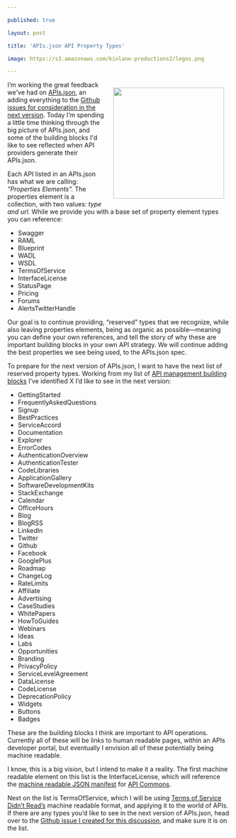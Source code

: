 ---
published: true
layout: post
title: 'APIs.json API Property Types'
image: https://s3.amazonaws.com/kinlane-productions2/legos.png
---

<p><img style="padding: 15px;" src="https://s3.amazonaws.com/kinlane-productions2/legos.png" alt="" width="250" align="right" />
<p>I&rsquo;m working the great feedback we've had on <a href="http://apisjson.org">APIs.json</a>, an adding everything to the <a href="https://github.com/api-commons/api-json/issues">Github issues for consideration in the next version</a>. Today I&rsquo;m spending a little time thinking through the big picture of APIs.json, and some of the building blocks I'd like to see reflected when API providers generate their APIs.json.
<p>Each API listed in an APIs.json has what we are calling: <em>"Properties Elements&rdquo;.</em> The properties element is a collection, with two values: <em>type and url.</em> While we provide you with a base set of property element types you can reference:
<ul class="mainlist">
<li>Swagger</li>
<li>RAML</li>
<li>Blueprint</li>
<li>WADL</li>
<li>WSDL</li>
<li>TermsOfService</li>
<li>InterfaceLicense</li>
<li>StatusPage</li>
<li>Pricing</li>
<li>Forums</li>
<li>AlertsTwitterHandle</li>
</ul>
<p>Our goal is to continue providing, &ldquo;reserved&rdquo; types that we recognize, while also leaving properties elements, being as organic as possible&mdash;meaning you can define your own references, and tell the story of why these are important building blocks in your own API strategy. We will continue adding the best properties we see being used, to the APIs.json spec.
<p>To prepare for the next version of APIs.json, I want to have the next list of reserved property types. Working from my list of <a href="http://management.apievangelist.com/building-blocks.html">API management building blocks</a> I&rsquo;ve identified X I&rsquo;d like to see in the next version:
<ul class="mainlist">
<li>GettingStarted</li>
<li>FrequentlyAskedQuestions</li>
<li>Signup</li>
<li>BestPractices</li>
<li>ServiceAccord</li>
<li>Documentation</li>
<li>Explorer</li>
<li>ErrorCodes</li>
<li>AuthenticationOverview</li>
<li>AuthenticationTester</li>
<li>CodeLibraries</li>
<li>ApplicationGallery</li>
<li>SoftwareDevelopmentKits</li>
<li>StackExchange</li>
<li>Calendar</li>
<li>OfficeHours</li>
<li>Blog</li>
<li>BlogRSS</li>
<li>LinkedIn</li>
<li>Twitter</li>
<li>Github</li>
<li>Facebook</li>
<li>GooglePlus</li>
<li>Roadmap</li>
<li>ChangeLog</li>
<li>RateLimits</li>
<li>Affiliate</li>
<li>Advertising</li>
<li>CaseStudies</li>
<li>WhitePapers</li>
<li>HowToGuides</li>
<li>Webinars</li>
<li>Ideas</li>
<li>Labs</li>
<li>Opportunities</li>
<li>Branding</li>
<li>PrivacyPolicy</li>
<li>ServiceLevelAgreement</li>
<li>DataLicense</li>
<li>CodeLicense</li>
<li>DeprecationPolicy</li>
<li>Widgets</li>
<li>Buttons</li>
<li>Badges</li>
</ul>
<p>These are the building blocks I think are important to API operations. Currently all of these will be links to human readable pages, within an APIs developer portal, but eventually I envision all of these potentially being machine readable.
<p>I know, this is a big vision, but I intend to make it a reality. The first machine readable element on this list is the InterfaceLicense, which will reference the <a href="http://apicommons.org/add-apis.html">machine readable JSON manifest</a> for <a title="API Commons" href="http://apicommons.org">API Commons</a>.
<p>Next on the list is TermsOfService, which I will be using <a href="https://tosdr.org/">Terms of Service Didn&rsquo;t Read&rsquo;s</a> machine readable format, and applying it to the world of APIs. If there are any types you&rsquo;d like to see in the next version of APIs.json, head over to the <a href="https://github.com/api-commons/api-json/issues/44">Github issue I created for this discussion</a>, and make sure it is on the list.


